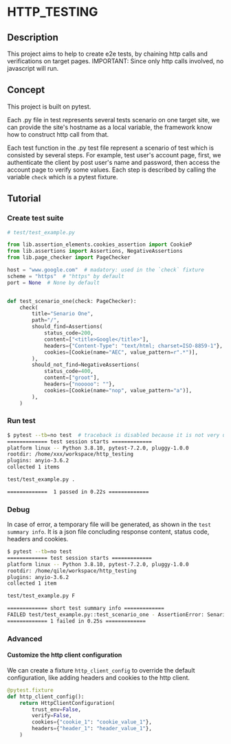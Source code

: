 # HTTP_TESTING

## Description
This project aims to help to create e2e tests, by chaining http calls and verifications on target pages.
IMPORTANT: Since only http calls involved, no javascript will run.

## Concept
This project is built on pytest.

Each .py file in test represents several tests scenario on one target site, we can provide the site's hostname
as a local variable, the framework know how to construct http call from that.

Each test function in the .py test file represent a scenario of test which is consisted by several steps. For example,
test user's account page, first, we authenticate the client by post user's name and password,
then access the account page to verify some values. Each step is described by calling the variable `check`
which is a pytest fixture.

## Tutorial
### Create test suite
```python
# test/test_example.py

from lib.assertion_elements.cookies_assertion import CookieP
from lib.assertions import Assertions, NegativeAssertions
from lib.page_checker import PageChecker

host = "www.google.com"  # madatory: used in the `check` fixture
scheme = "https"  # "https" by default
port = None  # None by default


def test_scenario_one(check: PageChecker):
    check(
        title="Senario One",
        path="/",
        should_find=Assertions(
            status_code=200,
            content=["<title>Google</title>"],
            headers={"Content-Type": "text/html; charset=ISO-8859-1"},
            cookies=[Cookie(name="AEC", value_pattern=r".*")],
        ),
        should_not_find=NegativeAssertions(
            status_code=400,
            content=["groot"],
            headers={"nooooo": ""},
            cookies=[Cookie(name="nop", value_pattern="a")],
        ),
    )
```

### Run test
```bash
$ pytest --tb=no test  # traceback is disabled because it is not very useful to anayse the functional error
============= test session starts =============
platform linux -- Python 3.8.10, pytest-7.2.0, pluggy-1.0.0
rootdir: /home/xxx/workspace/http_testing
plugins: anyio-3.6.2
collected 1 items

test/test_example.py .                                                                  [100%]

=============  1 passed in 0.22s =============

```

### Debug
In case of error, a temporary file will be generated, as shown in the `test summary info`. It is a json file concluding
response content, status code, headers and cookies.
```bash
$ pytest --tb=no test
============= test session starts =============
platform linux -- Python 3.8.10, pytest-7.2.0, pluggy-1.0.0
rootdir: /home/qile/workspace/http_testing
plugins: anyio-3.6.2
collected 1 item

test/test_example.py F                                                                  [100%]

============= short test summary info =============
FAILED test/test_example.py::test_scenario_one - AssertionError: Senario One - 'Content-Typesssssss':'text/html; charset=ISO-8859-1' not found in headers on page 'https://www.google.com/' - please check file '/tmp/tmpx7zb7h16'
============= 1 failed in 0.25s =============

```

### Advanced
#### Customize the http client configuration
We can create a fixture `http_client_config` to override the default configuration, like adding headers and cookies to the http client.
```python
@pytest.fixture
def http_client_config():
    return HttpClientConfiguration(
        trust_env=False,
        verify=False,
        cookies={"cookie_1": "cookie_value_1"},
        headers={"header_1": "header_value_1"},
    )
```
